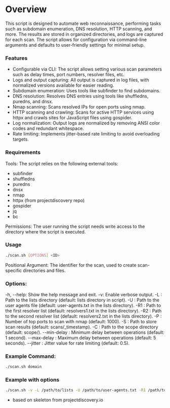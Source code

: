 # Overview

This script is designed to automate web reconnaissance, performing tasks such as subdomain enumeration, DNS resolution, HTTP scanning, and more. The results are stored in organized directories, and logs are captured for each scan. The script allows for configuration via command-line arguments and defaults to user-friendly settings for minimal setup.

### Features

- Configurable via CLI: The script allows setting various scan parameters such as delay times, port numbers, resolver files, etc.
- Logs and output capturing: All output is captured in log files, with normalized versions available for easier reading.
- Subdomain enumeration: Uses tools like subfinder to find subdomains.
- DNS resolution: Resolves DNS entries using tools like shuffledns, puredns, and dnsx.
- Nmap scanning: Scans resolved IPs for open ports using nmap.
- HTTP scanning and crawling: Scans for active HTTP services using httpx and crawls sites for JavaScript files using gospider.
- Log normalization: Output logs are normalized by removing ANSI color codes and redundant whitespace.
- Rate limiting: Implements jitter-based rate limiting to avoid overloading targets.

### Requirements

Tools: The script relies on the following external tools:
- subfinder
- shuffledns
- puredns
- dnsx
- nmap
- httpx (from projectdiscovery repo)
- gospider
- jq
- bc
  
Permissions: The user running the script needs write access to the directory where the script is executed.

### Usage
```bash
./scan.sh [OPTIONS] <ID>
```

Positional Argument: <ID> The identifier for the scan, used to create scan-specific directories and files.

### Options:

  -h, --help: Show the help message and exit.
  -v: Enable verbose output.
  -L <path>: Path to the lists directory (default: lists directory in script).
  -U <file>: Path to the user agents file (default: user-agents.txt in the lists directory).
  -R1 <file>: Path to the first resolver list (default: resolvers1.txt in the lists directory).
  -R2 <file>: Path to the second resolver list (default: resolvers2.txt in the lists directory).
  -P <ports>: Number of top ports to scan with nmap (default: 1000).
  -S <path>: Path to store scan results (default: scans/<id>_timestamp).
  -C <path>: Path to the scope directory (default: scope/<id>).
  --min-delay <seconds>: Minimum delay between operations (default: 1 second).
  --max-delay <seconds>: Maximum delay between operations (default: 5 seconds).
  --jitter <value>: Jitter value for rate limiting (default: 0.5).

  ### Example Command:

```bash
./scan.sh domain
```
  ### Example with options
  ```bash
./scan.sh -v -L /path/to/lists -U /path/to/user-agents.txt -R1 /path/to/resolvers1.txt -R2 /path/to/resolvers2.txt -P 1000 -S /path/to/scans -C /path/to/scope --min-delay 2 --max-delay 6 --jitter 0.3 my-scan-id
```
- based on skeleton from projectdiscovery.io
